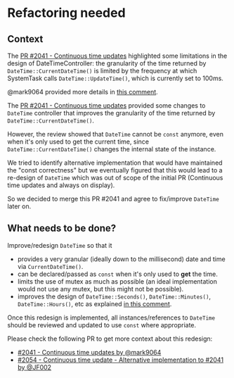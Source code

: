 # Refactoring needed

## Context

The [PR #2041 - Continuous time updates](https://github.com/InfiniTimeOrg/InfiniTime/pull/2041) highlighted some
limitations in the design of DateTimeController: the granularity of the time returned by `DateTime::CurrentDateTime()`
is limited by the frequency at which SystemTask calls `DateTime::UpdateTime()`, which is currently set to 100ms.

@mark9064 provided more details
in [this comment](https://github.com/InfiniTimeOrg/InfiniTime/pull/2041#issuecomment-2048528967).

The [PR #2041 - Continuous time updates](https://github.com/InfiniTimeOrg/InfiniTime/pull/2041) provided some changes
to `DateTime` controller that improves the granularity of the time returned by `DateTime::CurrentDateTime()`.

However, the review showed that `DateTime` cannot be `const` anymore, even when it's only used to get the current time,
since `DateTime::CurrentDateTime()` changes the internal state of the instance.

We tried to identify alternative implementation that would have maintained the "const correctness" but we eventually
figured that this would lead to a re-design of `DateTime` which was out of scope of the initial PR (Continuous time
updates and always on display).

So we decided to merge this PR #2041 and agree to fix/improve `DateTime` later on.

## What needs to be done?

Improve/redesign `DateTime` so that it

* provides a very granular (ideally down to the millisecond) date and time via `CurrentDateTime()`.
* can be declared/passed as `const` when it's only used to **get** the time.
* limits the use of mutex as much as possible (an ideal implementation would not use any mutex, but this might not be
  possible).
* improves the design of `DateTime::Seconds()`, `DateTime::Minutes()`, `DateTime::Hours()`, etc as
  explained [in this comment](https://github.com/InfiniTimeOrg/InfiniTime/pull/2054#pullrequestreview-2037033105).

Once this redesign is implemented, all instances/references to `DateTime` should be reviewed and updated to use `const`
where appropriate.

Please check the following PR to get more context about this redesign:

* [#2041 - Continuous time updates by @mark9064](https://github.com/InfiniTimeOrg/InfiniTime/pull/2041)
* [#2054 - Continuous time update - Alternative implementation to #2041 by @JF002](https://github.com/InfiniTimeOrg/InfiniTime/pull/2054)